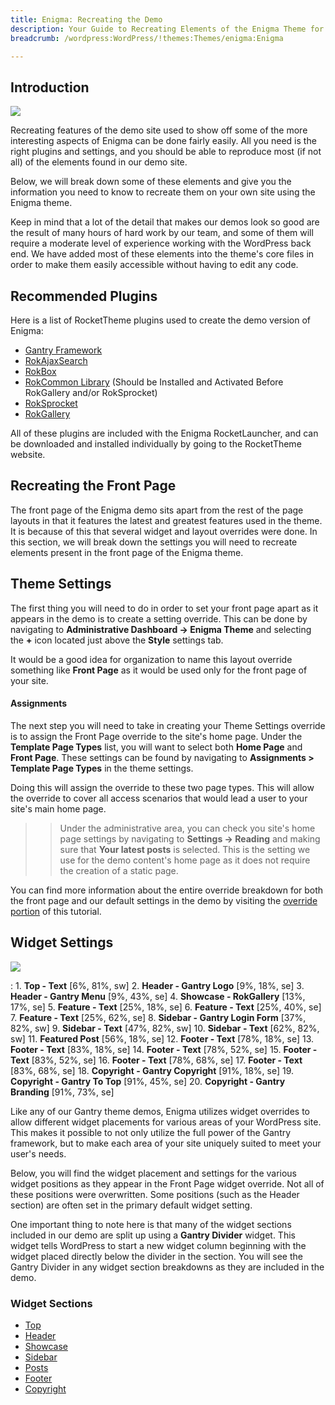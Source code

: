 ```yaml
---
title: Enigma: Recreating the Demo
description: Your Guide to Recreating Elements of the Enigma Theme for WordPress
breadcrumb: /wordpress:WordPress/!themes:Themes/enigma:Enigma

---
```


Introduction
-----

![][theme]

Recreating features of the demo site used to show off some of the more interesting aspects of Enigma can be done fairly easily. All you need is the right plugins and settings, and you should be able to reproduce most (if not all) of the elements found in our demo site. 

Below, we will break down some of these elements and give you the information you need to know to recreate them on your own site using the Enigma theme.

Keep in mind that a lot of the detail that makes our demos look so good are the result of many hours of hard work by our team, and some of them will require a moderate level of experience working with the WordPress back end. We have added most of these elements into the theme's core files in order to make them easily accessible without having to edit any code.

Recommended Plugins
-----

Here is a list of RocketTheme plugins used to create the demo version of Enigma:

* [Gantry Framework][gantry]
* [RokAjaxSearch][rokajaxsearch]
* [RokBox][rokbox]
* [RokCommon Library](http://www.rockettheme.com/wordpress/plugins/rokutilities) (Should be Installed and Activated Before RokGallery and/or RokSprocket)
* [RokSprocket][roksprocket]
* [RokGallery][gallery]

All of these plugins are included with the Enigma RocketLauncher, and can be downloaded and installed individually by going to the RocketTheme website.

Recreating the Front Page
-----

The front page of the Enigma demo sits apart from the rest of the page layouts in that it features the latest and greatest features used in the theme. It is because of this that several widget and layout overrides were done. In this section, we will break down the settings you will need to recreate elements present in the front page of the Enigma theme.

Theme Settings
-----

The first thing you will need to do in order to set your front page apart as it appears in the demo is to create a setting override. This can be done by navigating to **Administrative Dashboard -> Enigma Theme** and selecting the **+** icon located just above the **Style** settings tab. 

It would be a good idea for organization to name this layout override something like **Front Page** as it would be used only for the front page of your site.

#### Assignments
The next step you will need to take in creating your Theme Settings override is to assign the Front Page override to the site's home page. Under the **Template Page Types** list, you will want to select both **Home Page** and **Front Page**. These settings can be found by navigating to **Assignments > Template Page Types** in the theme settings.

Doing this will assign the override to these two page types. This will allow the override to cover all access scenarios that would lead a user to your site's main home page.

>> Under the administrative area, you can check you site's home page settings by navigating to **Settings -> Reading** and making sure that **Your latest posts** is selected. This is the setting we use for the demo content's home page as it does not require the creation of a static page.

You can find more information about the entire override breakdown for both the front page and our default settings in the demo by visiting the [override portion][demooverride] of this tutorial.

Widget Settings
-----

![][theme2]

:   1. **Top - Text** [6%, 81%, sw]
    2. **Header - Gantry Logo** [9%, 18%, se]
    3. **Header - Gantry Menu** [9%, 43%, se]
    4. **Showcase - RokGallery** [13%, 17%, se]
    5. **Feature - Text** [25%, 18%, se]
    6. **Feature - Text** [25%, 40%, se]
    7. **Feature - Text** [25%, 62%, se]
    8. **Sidebar - Gantry Login Form** [37%, 82%, sw]
    9. **Sidebar - Text** [47%, 82%, sw]
    10. **Sidebar - Text** [62%, 82%, sw]
    11. **Featured Post** [56%, 18%, se]
    12. **Footer - Text** [78%, 18%, se]
    13. **Footer - Text** [83%, 18%, se]
    14. **Footer - Text** [78%, 52%, se]
    15. **Footer - Text** [83%, 52%, se]
    16. **Footer - Text** [78%, 68%, se]
    17. **Footer - Text** [83%, 68%, se]
    18. **Copyright - Gantry Copyright** [91%, 18%, se]
    19. **Copyright - Gantry To Top** [91%, 45%, se]
    20. **Copyright - Gantry Branding** [91%, 73%, se]

Like any of our Gantry theme demos, Enigma utilizes widget overrides to allow different widget placements for various areas of your WordPress site. This makes it possible to not only utilize the full power of the Gantry framework, but to make each area of your site uniquely suited to meet your user's needs.

Below, you will find the widget placement and settings for the various widget positions as they appear in the Front Page widget override. Not all of these positions were overwritten. Some positions (such as the Header section) are often set in the primary default widget setting.

One important thing to note here is that many of the widget sections included in our demo are split up using a **Gantry Divider** widget. This widget tells WordPress to start a new widget column beginning with the widget placed directly below the divider in the section. You will see the Gantry Divider in any widget section breakdowns as they are included in the demo.

### Widget Sections

* [Top][top]
* [Header][header]
* [Showcase][showcase]
* [Sidebar][sidebar]
* [Posts][posts]
* [Footer][footer]
* [Copyright][copyright]

[gantry]: http://gantry.org/downloads
[rokajaxsearch]: http://www.rockettheme.com/wordpress/plugins/rokajaxsearch
[rokbox]: http://www.rockettheme.com/wordpress/plugins/rokbox
[roksprocket]: http://www.rockettheme.com/wordpress/plugins/roksprocket
[theme]: assets/enigma.jpeg
[theme2]: assets/enigma2.jpg
[roksprocket]: ../../plugins/roksprocket/
[gallery]: http://www.rockettheme.com/wordpress/plugins/rokgallery
[faq]: faq.md
[menu]: ../../start/menu.md
[override]: http://docs.gantry.org/gantry4/configure
[showcase]: demo_showcase.md
[feature]: demo_feature.md
[sidebar]: demo_sidebar.md
[footer]: demo_footer.md
[posts]: demo_posts.md
[header]: demo_header.md
[top]: demo_top.md
[copyright]: demo_copyright.md
[demooverride]: demo_override.md
